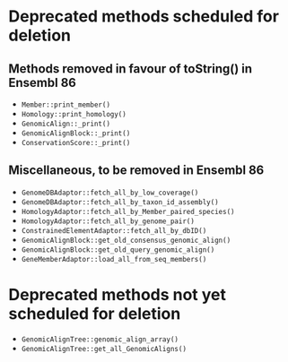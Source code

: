# Deprecated methods scheduled for deletion

## Methods removed in favour of toString() in Ensembl 86

* `Member::print_member()`
* `Homology::print_homology()`
* `GenomicAlign::_print()`
* `GenomicAlignBlock::_print()`
* `ConservationScore::_print()`

## Miscellaneous, to be removed in Ensembl 86

* `GenomeDBAdaptor::fetch_all_by_low_coverage()`
* `GenomeDBAdaptor::fetch_all_by_taxon_id_assembly()`
* `HomologyAdaptor::fetch_all_by_Member_paired_species()`
* `HomologyAdaptor::fetch_all_by_genome_pair()`
* `ConstrainedElementAdaptor::fetch_all_by_dbID()`
* `GenomicAlignBlock::get_old_consensus_genomic_align()`
* `GenomicAlignBlock::get_old_query_genomic_align()`
* `GeneMemberAdaptor::load_all_from_seq_members()`

# Deprecated methods not yet scheduled for deletion

* `GenomicAlignTree::genomic_align_array()`
* `GenomicAlignTree::get_all_GenomicAligns()`

